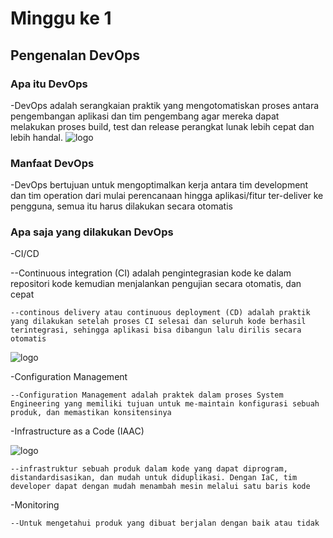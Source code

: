 # Minggu ke 1

## Pengenalan DevOps
### Apa itu DevOps
-DevOps adalah serangkaian praktik yang mengotomatiskan proses   antara pengembangan aplikasi dan tim pengembang agar mereka dapat melakukan proses build, test dan release perangkat lunak lebih cepat dan lebih handal.
![logo](https://github.com/rioprayogo/DevOps-Engineer/blob/main/week-1/asset/DevOps_pipeline.png)
 
### Manfaat DevOps
-DevOps bertujuan untuk mengoptimalkan kerja antara tim development dan tim operation dari mulai perencanaan hingga aplikasi/fitur ter-deliver ke pengguna, semua itu harus dilakukan secara otomatis

### Apa saja yang dilakukan DevOps

-CI/CD

--Continuous integration (CI) adalah pengintegrasian kode ke dalam repositori kode kemudian menjalankan pengujian secara otomatis, dan cepat

    --continous delivery atau continuous deployment (CD) adalah praktik yang dilakukan setelah proses CI selesai dan seluruh kode berhasil terintegrasi, sehingga aplikasi bisa dibangun lalu dirilis secara otomatis

![logo](https://github.com/rioprayogo/DevOps-Engineer/blob/main/week-1/asset/CICD_CICD.png)

-Configuration Management

    --Configuration Management adalah praktek dalam proses System Engineering yang memiliki tujuan untuk me-maintain konfigurasi sebuah produk, dan memastikan konsitensinya

-Infrastructure as a Code (IAAC)

![logo](https://github.com/rioprayogo/DevOps-Engineer/blob/main/week-1/asset/infra_as_a_code.png)

    --infrastruktur sebuah produk dalam kode yang dapat diprogram, distandardisasikan, dan mudah untuk diduplikasi. Dengan IaC, tim developer dapat dengan mudah menambah mesin melalui satu baris kode

-Monitoring

    --Untuk mengetahui produk yang dibuat berjalan dengan baik atau tidak

